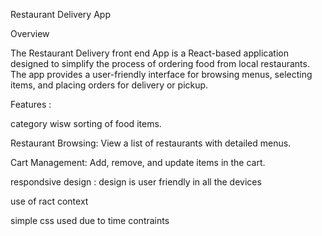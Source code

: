 
Restaurant Delivery App

Overview

The Restaurant Delivery front end App is a React-based application designed to simplify the process of ordering food from local restaurants. The app provides a user-friendly interface for browsing menus, selecting items, and placing orders for delivery or pickup.

Features :

category wisw sorting of food items.

Restaurant Browsing: View a list of restaurants with detailed menus.

Cart Management: Add, remove, and update items in the cart.

respondsive design : design is user friendly in all the devices 

use of ract context

simple css used due to time contraints




